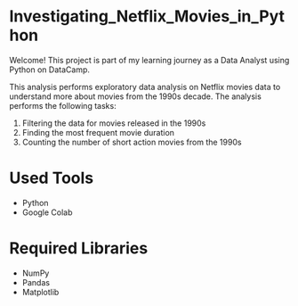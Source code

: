 # Investigating_Netflix_Movies_in_Python

Welcome! This project is part of my learning journey as a Data Analyst using Python on DataCamp. 

This analysis performs exploratory data analysis on Netflix movies data to understand more about movies from the 1990s decade. The analysis performs the following tasks: 

  1. Filtering the data for movies released in the 1990s
  2. Finding the most frequent movie duration
  3. Counting the number of short action movies from the 1990s

# Used Tools

* Python
* Google Colab

# Required Libraries

  * NumPy
  * Pandas
  * Matplotlib

